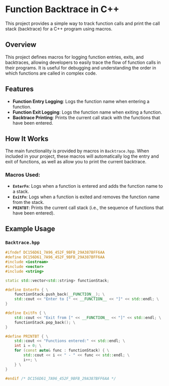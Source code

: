 # Function Backtrace in C++

This project provides a simple way to track function calls and print the call stack (backtrace) for a C++ program using macros.

## Overview

This project defines macros for logging function entries, exits, and backtraces, allowing developers to easily trace the flow of function calls in their programs. It is useful for debugging and understanding the order in which functions are called in complex code.

## Features

- **Function Entry Logging**: Logs the function name when entering a function.
- **Function Exit Logging**: Logs the function name when exiting a function.
- **Backtrace Printing**: Prints the current call stack with the functions that have been entered.

## How It Works

The main functionality is provided by macros in `Backtrace.hpp`. When included in your project, these macros will automatically log the entry and exit of functions, as well as allow you to print the current backtrace.

### Macros Used:

- **`EnterFn`**: Logs when a function is entered and adds the function name to a stack.
- **`ExitFn`**: Logs when a function is exited and removes the function name from the stack.
- **`PRINTBT`**: Prints the current call stack (i.e., the sequence of functions that have been entered).

## Example Usage

### `Backtrace.hpp`

```cpp
#ifndef DC156D61_7A96_452F_9BFB_29A387BFF6AA
#define DC156D61_7A96_452F_9BFB_29A387BFF6AA
#include <iostream>
#include <vector>
#include <string>

static std::vector<std::string> functionStack;

#define EnterFn { \
    functionStack.push_back(__FUNCTION__); \
    std::cout << "Enter to [" << __FUNCTION__ << "]" << std::endl; \
}

#define ExitFn { \
    std::cout << "Exit from [" << __FUNCTION__ << "]" << std::endl; \
    functionStack.pop_back(); \
}

#define PRINTBT { \
    std::cout << "Functions entered:" << std::endl; \
    int i = 0; \
    for (const auto& func : functionStack) { \
        std::cout << i << " - " << func << std::endl; \
        i++; \
    } \
}

#endif /* DC156D61_7A96_452F_9BFB_29A387BFF6AA */
